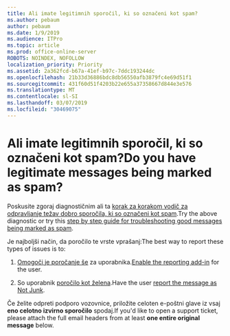 ```yaml
---
title: Ali imate legitimnih sporočil, ki so označeni kot spam?
ms.author: pebaum
author: pebaum
ms.date: 1/9/2019
ms.audience: ITPro
ms.topic: article
ms.prod: office-online-server
ROBOTS: NOINDEX, NOFOLLOW
localization_priority: Priority
ms.assetid: 2a362fcd-b67a-41ef-b97c-7ddc193244dc
ms.openlocfilehash: 21b33d36886bdc8db56550afb3879fc4e69d51f1
ms.sourcegitcommit: 431f60d51f4203b22e655a37358667d844e3e576
ms.translationtype: MT
ms.contentlocale: sl-SI
ms.lasthandoff: 03/07/2019
ms.locfileid: "30469075"
---
```

# <a name="do-you-have-legitimate-messages-being-marked-as-spam"></a><span data-ttu-id="42c8b-102">Ali imate legitimnih sporočil, ki so označeni kot spam?</span><span class="sxs-lookup"><span data-stu-id="42c8b-102">Do you have legitimate messages being marked as spam?</span></span>


<span data-ttu-id="42c8b-103">Poskusite zgoraj diagnostičnim ali ta [korak za korakom vodič za odpravljanje težav dobro sporočila, ki so označeni kot spam](https://docs.microsoft.com/office365/securitycompliance/prevent-email-from-being-marked-as-spam-0).</span><span class="sxs-lookup"><span data-stu-id="42c8b-103">Try the above diagnostic or try this [step by step guide for troubleshooting good messages being marked as spam](https://docs.microsoft.com/office365/securitycompliance/prevent-email-from-being-marked-as-spam-0).</span></span>
  
<span data-ttu-id="42c8b-104">Je najboljši način, da poročilo te vrste vprašanj:</span><span class="sxs-lookup"><span data-stu-id="42c8b-104">The best way to report these types of issues is to:</span></span>
  
1. <span data-ttu-id="42c8b-105">[Omogoči je poročanje še](https://docs.microsoft.com/office365/securitycompliance/enable-the-report-message-add-in) za uporabnika.</span><span class="sxs-lookup"><span data-stu-id="42c8b-105">[Enable the reporting add-in](https://docs.microsoft.com/office365/securitycompliance/enable-the-report-message-add-in) for the user.</span></span> 
    
2. <span data-ttu-id="42c8b-106">So uporabnik [poročilo kot želena](https://support.office.com/article/use-the-report-message-add-in-b5caa9f1-cdf3-4443-af8c-ff724ea719d2?ui=en-US&amp;rs=en-US&amp;ad=US).</span><span class="sxs-lookup"><span data-stu-id="42c8b-106">Have the user [report the message as Not Junk](https://support.office.com/article/use-the-report-message-add-in-b5caa9f1-cdf3-4443-af8c-ff724ea719d2?ui=en-US&amp;rs=en-US&amp;ad=US).</span></span>
    
<span data-ttu-id="42c8b-107">Če želite odpreti podporo vozovnice, priložite celoten e-poštni glave iz vsaj **eno celotno izvirno sporočilo** spodaj.</span><span class="sxs-lookup"><span data-stu-id="42c8b-107">If you'd like to open a support ticket, please attach the full email headers from at least **one entire original message** below.</span></span> 
  

